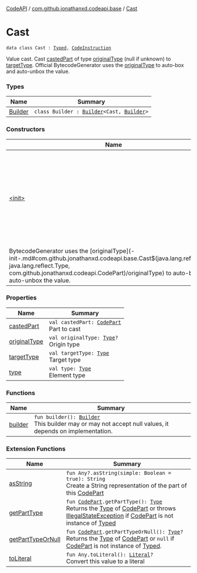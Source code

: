 [CodeAPI](../../index.md) / [com.github.jonathanxd.codeapi.base](../index.md) / [Cast](.)

# Cast

`data class Cast : `[`Typed`](../-typed/index.md)`, `[`CodeInstruction`](../../com.github.jonathanxd.codeapi/-code-instruction.md)

Value cast. Cast [castedPart](casted-part.md) of type [originalType](original-type.md) (null if unknown) to [targetType](target-type.md). Official
BytecodeGenerator uses the [originalType](original-type.md) to auto-box and auto-unbox the value.

### Types

| Name | Summary |
|---|---|
| [Builder](-builder/index.md) | `class Builder : `[`Builder`](../-typed/-builder/index.md)`<Cast, `[`Builder`](-builder/index.md)`>` |

### Constructors

| Name | Summary |
|---|---|
| [&lt;init&gt;](-init-.md) | `Cast(originalType: `[`Type`](http://docs.oracle.com/javase/6/docs/api/java/lang/reflect/Type.html)`?, targetType: `[`Type`](http://docs.oracle.com/javase/6/docs/api/java/lang/reflect/Type.html)`, castedPart: `[`CodePart`](../../com.github.jonathanxd.codeapi/-code-part/index.md)`)`<br>Value cast. Cast [castedPart](-init-.md#com.github.jonathanxd.codeapi.base.Cast$<init>(java.lang.reflect.Type, java.lang.reflect.Type, com.github.jonathanxd.codeapi.CodePart)/castedPart) of type [originalType](-init-.md#com.github.jonathanxd.codeapi.base.Cast$<init>(java.lang.reflect.Type, java.lang.reflect.Type, com.github.jonathanxd.codeapi.CodePart)/originalType) (null if unknown) to [targetType](-init-.md#com.github.jonathanxd.codeapi.base.Cast$<init>(java.lang.reflect.Type, java.lang.reflect.Type, com.github.jonathanxd.codeapi.CodePart)/targetType). Official
BytecodeGenerator uses the [originalType](-init-.md#com.github.jonathanxd.codeapi.base.Cast$<init>(java.lang.reflect.Type, java.lang.reflect.Type, com.github.jonathanxd.codeapi.CodePart)/originalType) to auto-box and auto-unbox the value. |

### Properties

| Name | Summary |
|---|---|
| [castedPart](casted-part.md) | `val castedPart: `[`CodePart`](../../com.github.jonathanxd.codeapi/-code-part/index.md)<br>Part to cast |
| [originalType](original-type.md) | `val originalType: `[`Type`](http://docs.oracle.com/javase/6/docs/api/java/lang/reflect/Type.html)`?`<br>Origin type |
| [targetType](target-type.md) | `val targetType: `[`Type`](http://docs.oracle.com/javase/6/docs/api/java/lang/reflect/Type.html)<br>Target type |
| [type](type.md) | `val type: `[`Type`](http://docs.oracle.com/javase/6/docs/api/java/lang/reflect/Type.html)<br>Element type |

### Functions

| Name | Summary |
|---|---|
| [builder](builder.md) | `fun builder(): `[`Builder`](-builder/index.md)<br>This builder may or may not accept null values, it depends on implementation. |

### Extension Functions

| Name | Summary |
|---|---|
| [asString](../../com.github.jonathanxd.codeapi.util/kotlin.-any/as-string.md) | `fun Any?.asString(simple: Boolean = true): String`<br>Create a String representation of the part of this [CodePart](../../com.github.jonathanxd.codeapi/-code-part/index.md) |
| [getPartType](../../com.github.jonathanxd.codeapi.util/get-part-type.md) | `fun `[`CodePart`](../../com.github.jonathanxd.codeapi/-code-part/index.md)`.getPartType(): `[`Type`](http://docs.oracle.com/javase/6/docs/api/java/lang/reflect/Type.html)<br>Returns the [Type](http://docs.oracle.com/javase/6/docs/api/java/lang/reflect/Type.html) of [CodePart](../../com.github.jonathanxd.codeapi/-code-part/index.md) or throws [IllegalStateException](http://docs.oracle.com/javase/6/docs/api/java/lang/IllegalStateException.html) if [CodePart](../../com.github.jonathanxd.codeapi/-code-part/index.md) is not instance of [Typed](../-typed/index.md) |
| [getPartTypeOrNull](../../com.github.jonathanxd.codeapi.util/get-part-type-or-null.md) | `fun `[`CodePart`](../../com.github.jonathanxd.codeapi/-code-part/index.md)`.getPartTypeOrNull(): `[`Type`](http://docs.oracle.com/javase/6/docs/api/java/lang/reflect/Type.html)`?`<br>Returns the [Type](http://docs.oracle.com/javase/6/docs/api/java/lang/reflect/Type.html) of [CodePart](../../com.github.jonathanxd.codeapi/-code-part/index.md) or `null` if [CodePart](../../com.github.jonathanxd.codeapi/-code-part/index.md) is not instance of [Typed](../-typed/index.md). |
| [toLiteral](../../com.github.jonathanxd.codeapi.util.conversion/kotlin.-any/to-literal.md) | `fun Any.toLiteral(): `[`Literal`](../../com.github.jonathanxd.codeapi.literal/-literal/index.md)`?`<br>Convert this value to a literal |
